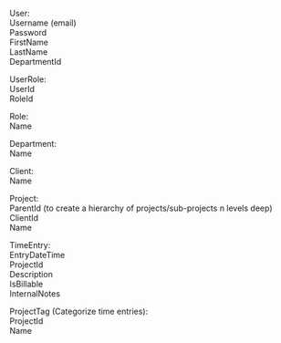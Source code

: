 User:  
Username (email)  
Password  
FirstName  
LastName  
DepartmentId  

UserRole:  
UserId  
RoleId

Role:  
Name  

Department:  
Name

Client:  
Name

Project:  
ParentId (to create a hierarchy of projects/sub-projects n levels deep)  
ClientId  
Name  

TimeEntry:  
EntryDateTime  
ProjectId  
Description  
IsBillable  
InternalNotes  

ProjectTag (Categorize time entries):  
ProjectId   
Name  
